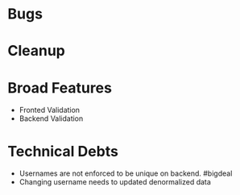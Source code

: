 # Bugs

# Cleanup

# Broad Features

- Fronted Validation
- Backend Validation

# Technical Debts

- Usernames are not enforced to be unique on backend. #bigdeal
- Changing username needs to updated denormalized data
